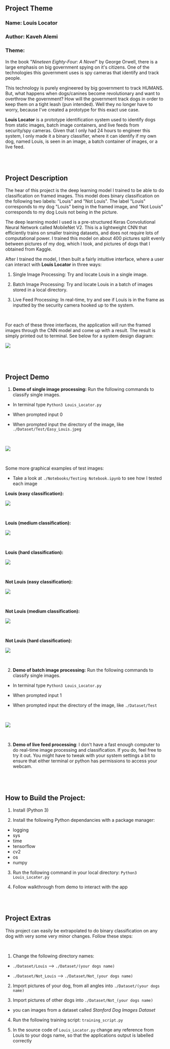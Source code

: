 ## Project Theme

### Name: **Louis Locator**

### Author: Kaveh Alemi

### Theme:

In the book "_Nineteen Eighty-Four: A Novel_" by George Orwell, there is a large emphasis on big government spying on it's citizens. One of the technologies this government uses is spy cameras that identify and track people. 

This technology is purely engineered by big government to track HUMANS. But, what happens when dogs/canines become revolutionary and want to overthrow the government? How will the government track dogs in order to keep them on a tight leash (pun intended). Well they no longer have to worry, because I've created a prototype for this exact use case. 

**Louis Locator** is a prototype identification system used to identify dogs from static images, batch image containers, and live feeds from security/spy cameras. Given that I only had 24 hours to engineer this system, I only made it a binary classifier, where it can identify if my own dog, named Louis, is seen in an image, a batch container of images, or a live feed.

<br />
<br />

## Project Description

The hear of this project is the deep learning model I trained to be able to do classification on framed images. This model does binary classification on the following two labels: "Louis" and "Not Louis". The label "Louis" corresponds to my dog "Louis" being in the framed image, and "Not Louis" corresponds to my dog Louis not being in the picture.

The deep learning model I used is a pre-structured Keras Convolutional Neural Network called MobileNet V2. This is a lightweight CNN that efficiently trains on smaller training datasets, and does not require lots of computational power. I trained this model on about 400 pictures split evenly between pictures of my dog, which I took, and pictures of dogs that I obtained from Kaggle.

After I trained the model, I then built a fairly intuitive interface, where a user can interact with **Louis Locator** in three ways:

1) Single Image Processing: Try and locate Louis in a single image.

2) Batch Image Processing: Try and locate Louis in a batch of images stored in a local directory.

3) Live Feed Processing: In real-time, try and see if Louis is in the frame as inputted by the security camera hooked up to the system.

<br />

For each of these three interfaces, the application will run the framed images through the CNN model and come up with a result. The result is simply printed out to terminal. See below for a system design diagram:

![](/Diagram/System%20Design.jpg)

<br />
<br />

## Project Demo

1) **Demo of single image processing:** Run the following commands to classify single images.

- In terminal type `Python3 Louis_Locator.py`

- When prompted input 0

- When prompted input the directory of the image, like `./Dataset/Test/Easy_Louis.jpeg`

<br />

![](/Demo%20Files/Single%20Image%20Demo.png)

<br />

Some more graphical examples of test images:

- Take a look at `./Notebooks/Testing Notebook.ipynb` to see how I tested each image

**Louis (easy classification):**

![](/Examples/1.png)

<br />

**Louis (medium classification):**

![](/Examples/2.png)

<br />

**Louis (hard classification):**

![](/Examples/3.png)

<br />

**Not Louis (easy classification):**

![](/Examples/4.png)

<br />

**Not Louis (medium classification):**

![](/Examples/5.png)

<br />

**Not Louis (hard classification):**

![](/Examples/6.png)

<br />

2) **Demo of batch image processing:** Run the following commands to classify single images.

- In terminal type `Python3 Louis_Locator.py`

- When prompted input 1

- When prompted input the directory of the image, like `./Dataset/Test`

<br />

![](/Demo%20Files/Batch%20Demo.png)

<br />

3) **Demo of live feed processing**: I don't have a fast enough computer to do real-time image processing and classification. If you do, feel free to try it out. You might have to tweak with your system settings a bit to ensure that either terminal or python has permissions to access your webcam.

<br />
<br />

## How to Build the Project:

1) Install (Python 3)

2) Install the following Python dependancies with a package manager:

  - logging
  - sys
  - time
  - tensorflow
  - cv2
  - os
  - numpy

3) Run the following command in your local directory: `Python3 Louis_Locater.py`

4) Follow walkthrough from demo to interact with the app

<br />
<br />


## Project Extras

This project can easily be extrapolated to do binary classification on any dog with very some very minor changes. Follow these steps:

<br />

1) Change the following directory names:

- `./Dataset/Louis` --> `./Dataset/(your dogs name)`

- `./Dataset/Not_Louis` --> `./Dataset/Not_(your dogs name)`


2) Import pictures of your dog, from all angles into `./Dataset/(your dogs name)`


3) Import pictures of other dogs into `./Dataset/Not_(your dogs name)` 

- you can images from a dataset called _Stanford Dog Images Dataset_

4) Run the following training script: `training_script.py`

5) In the source code of `Louis_Locator.py` change any reference from Louis to your dogs name, so that the applications output is labelled correctly






